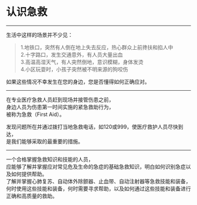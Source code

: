 # 认识急救

---

生活中这样的场景并不少见：

> 1.地铁口，突然有人倒在地上失去反应，热心群众上前搀扶和掐人中  
> 2.十字路口，发生交通意外，有人员大量出血  
> 3.高温高湿天气，有人突然倒地，意识模糊，身体发烫  
> 4.小区玩耍时，小孩子突然被不明来源的狗咬伤

如果这些情况不幸发生在您的身边，您是否懂得如何正确应对。

---

在专业医疗急救人员赶到现场并接管伤患之前，  
身边人员为伤患第一时间实施的紧急救助行为，  
被称为急救（First Aid）。

发现问题所在并通过拨打当地急救电话，如120或999，使医疗救护人员尽快到达，  
是我们能够采取的最重要的措施。

---

一个合格掌握急救知识和技能的人员，  
应能够了解并掌握应对常见危及生命的急症的基础急救知识，明白如何识别急症以及如何提供帮助。  
了解并掌握心肺复苏、自动体外除颤器、止血带、自动注射器等急救技能和装备，  
何时使用这些技能和装备，何时需要寻求帮助，以及如何通过这些技能和装备进行正确和高质量的救助。

